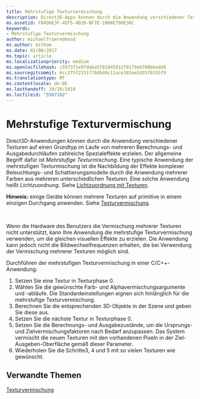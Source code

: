 ```yaml
---
title: Mehrstufige Texturvermischung
description: Direct3D-Apps können durch die Anwendung verschiedener Texturen auf eine Primitive im Laufe von mehreren Berechnungs- und Ausgabedurchläufen zahlreiche Spezialeffekte erzielen.
ms.assetid: FB4D6E3F-4EF5-4D20-BF7E-1008E790E30C
keywords:
- Mehrstufige Texturvermischung
author: michaelfromredmond
ms.author: mithom
ms.date: 02/08/2017
ms.topic: article
ms.localizationpriority: medium
ms.openlocfilehash: c55f371e97daba5f81945812f8179eb708bbadd6
ms.sourcegitcommit: 6cc275f2151f78db40c11ace381ee2d35f0155f9
ms.translationtype: MT
ms.contentlocale: de-DE
ms.lasthandoff: 10/26/2018
ms.locfileid: "5567182"
---
```

# <a name="multipass-texture-blending"></a>Mehrstufige Texturvermischung


Direct3D-Anwendungen können durch die Anwendung verschiedener Texturen auf einen Grundtyp im Laufe von mehreren Berechnungs- und Ausgabedurchläufen zahlreiche Spezialeffekte erzielen. Der allgemeine Begriff dafür ist *Mehrstufige Texturmischung*. Eine typische Anwendung der mehrstufigen Texturmischung ist die Nachbildung der Effekte komplexer Beleuchtungs- und Schattierungsmodelle durch die Anwendung mehrerer Farben aus mehreren unterschiedlichen Texturen. Eine solche Anwendung heißt *Lichtzuordnung*. Siehe [Lichtzuordnung mit Texturen](light-mapping-with-textures.md).

**Hinweis:**  einige Geräte können mehrere Texturen auf primitive in einem einzigen Durchgang anwenden. Siehe [Texturvermischung](texture-blending.md).

 

Wenn die Hardware des Benutzers die Vermischung mehrerer Texturen nicht unterstützt, kann Ihre Anwendung die mehrstufige Texturvermischung verwenden, um die gleichen visuellen Effekte zu erzielen. Die Anwendung kann jedoch nicht die Bildwechselfrequenzen erhalten, die bei Verwendung der Vermischung mehrerer Texturen möglich sind.

Durchführen der mehrstufigen Texturvermischung in einer C/C++-Anwendung:

1.  Setzen Sie eine Textur in Texturphase 0.
2.  Wählen Sie die gewünschte Farb- und Alphavermischungsargumente und -abläufe. Die Standardeinstellungen eignen sich hinlänglich für die mehrstufige Texturvermischung.
3.  Berechnen Sie die entsprechenden 3D-Objekte in der Szene und geben Sie diese aus.
4.  Setzen Sie die nächste Textur in Texturphase 0.
5.  Setzen Sie die Berechnungs- und Ausgabezustände, um die Ursprungs- und Zielvermischungsfaktoren nach Bedarf anzupassen. Das System vermischt die neuen Texturen mit den vorhandenen Pixeln in der Ziel-Ausgeben-Oberfläche gemäß dieser Parameter.
6.  Wiederholen Sie die Schritte3, 4 und 5 mit so vielen Texturen wie gewünscht.

## <a name="span-idrelated-topicsspanrelated-topics"></a><span id="related-topics"></span>Verwandte Themen


[Texturvermischung](texture-blending.md)

 

 




